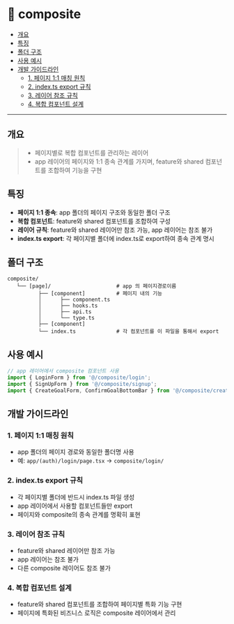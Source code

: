 # 📁 composite

* [개요](#--)
* [특징](#--)
* [폴더 구조](#-----)
* [사용 예시](#-----)
* [개발 가이드라인](#--------)
  + [1. 페이지 1:1 매칭 원칙](#1-----1-1------)
  + [2. index.ts export 규칙](#2-indexts-export---)
  + [3. 레이어 참조 규칙](#3----------)
  + [4. 복합 컴포넌트 설계](#4-----------)

---

## 개요

> - 페이지별로 복합 컴포넌트를 관리하는 레이어
> - app 레이어의 페이지와 1:1 종속 관계를 가지며, feature와 shared 컴포넌트를 조합하여 기능을 구현

## 특징

- **페이지 1:1 종속**: app 폴더의 페이지 구조와 동일한 폴더 구조
- **복합 컴포넌트**: feature와 shared 컴포넌트를 조합하여 구성
- **레이어 규칙**: feature와 shared 레이어만 참조 가능, app 레이어는 참조 불가
- **index.ts export**: 각 페이지별 폴더에 index.ts로 export하여 종속 관계 명시

## 폴더 구조

```
composite/
   └── [page]/                     # app 의 페이지경로이름
          ├── [component]          # 페이지 내의 기능
          │      ├── component.ts   
          │      ├── hooks.ts
          │      ├── api.ts
          │      └── type.ts
          ├── [component]  
          └── index.ts             # 각 컴포넌트를 이 파일을 통해서 export
```

## 사용 예시

```typescript
// app 레이어에서 composite 컴포넌트 사용
import { LoginForm } from '@/composite/login';
import { SignUpForm } from '@/composite/signup';
import { CreateGoalForm, ConfirmGoalBottomBar } from '@/composite/create-goal';
```

## 개발 가이드라인

### 1. 페이지 1:1 매칭 원칙

- app 폴더의 페이지 경로와 동일한 폴더명 사용
- 예: `app/(auth)/login/page.tsx` → `composite/login/`

### 2. index.ts export 규칙

- 각 페이지별 폴더에 반드시 index.ts 파일 생성
- app 레이어에서 사용할 컴포넌트들만 export
- 페이지와 composite의 종속 관계를 명확히 표현

### 3. 레이어 참조 규칙

- feature와 shared 레이어만 참조 가능
- app 레이어는 참조 불가
- 다른 composite 레이어도 참조 불가

### 4. 복합 컴포넌트 설계

- feature와 shared 컴포넌트를 조합하여 페이지별 특화 기능 구현
- 페이지에 특화된 비즈니스 로직은 composite 레이어에서 관리


